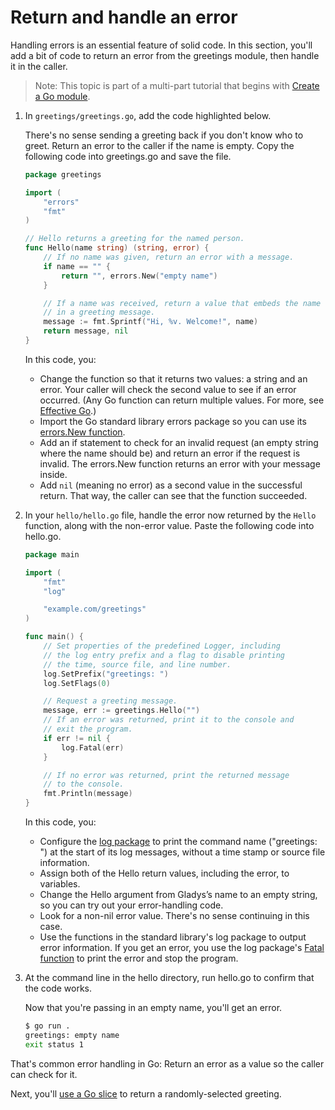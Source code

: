 # Return and handle an error

Handling errors is an essential feature of solid code. In this section, you'll add a bit of code to return an error from the greetings module, then handle it in the caller.

> Note: This topic is part of a multi-part tutorial that begins with [Create a Go module](https://go.dev/doc/tutorial/create-module.html).

1. In `greetings/greetings.go`, add the code highlighted below.

	There's no sense sending a greeting back if you don't know who to greet. Return an error to the caller if the name is empty. Copy the following code into greetings.go and save the file.
	```go
	package greetings

	import (
		"errors"
		"fmt"
	)

	// Hello returns a greeting for the named person.
	func Hello(name string) (string, error) {
		// If no name was given, return an error with a message.
		if name == "" {
			return "", errors.New("empty name")
		}

		// If a name was received, return a value that embeds the name
		// in a greeting message.
		message := fmt.Sprintf("Hi, %v. Welcome!", name)
		return message, nil
	}
	```

	In this code, you:

	- Change the function so that it returns two values: a string and an error. Your caller will check the second value to see if an error occurred. (Any Go function can return multiple values. For more, see [Effective Go](https://go.dev/doc/effective_go.html#multiple-returns).)
	- Import the Go standard library errors package so you can use its [errors.New function](https://pkg.go.dev/errors/#example-New).
	- Add an if statement to check for an invalid request (an empty string where the name should be) and return an error if the request is invalid. The errors.New function returns an error with your message inside.
	- Add `nil` (meaning no error) as a second value in the successful return. That way, the caller can see that the function succeeded.

2. In your `hello/hello.go` file, handle the error now returned by the `Hello` function, along with the non-error value.
Paste the following code into hello.go.

	```go
	package main

	import (
		"fmt"
		"log"

		"example.com/greetings"
	)

	func main() {
		// Set properties of the predefined Logger, including
		// the log entry prefix and a flag to disable printing
		// the time, source file, and line number.
		log.SetPrefix("greetings: ")
		log.SetFlags(0)

		// Request a greeting message.
		message, err := greetings.Hello("")
		// If an error was returned, print it to the console and
		// exit the program.
		if err != nil {
			log.Fatal(err)
		}

		// If no error was returned, print the returned message
		// to the console.
		fmt.Println(message)
	}
	```

	In this code, you:

	- Configure the [log package](https://pkg.go.dev/log/) to print the command name ("greetings: ") at the start of its log messages, without a time stamp or source file information.
	- Assign both of the Hello return values, including the error, to variables.
	- Change the Hello argument from Gladys’s name to an empty string, so you can try out your error-handling code.
	- Look for a non-nil error value. There's no sense continuing in this case.
	- Use the functions in the standard library's log package to output error information. If you get an error, you use the log package's [Fatal function](https://pkg.go.dev/log?tab=doc#Fatal) to print the error and stop the program.

3. At the command line in the hello directory, run hello.go to confirm that the code works.

	Now that you're passing in an empty name, you'll get an error.

	```bash
	$ go run .
	greetings: empty name
	exit status 1
	```

That's common error handling in Go: Return an error as a value so the caller can check for it.

Next, you'll [use a Go slice](https://go.dev/doc/tutorial/random-greeting.html) to return a randomly-selected greeting.
